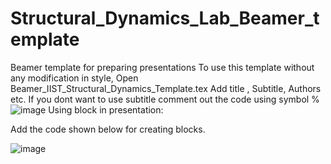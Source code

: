 # Structural_Dynamics_Lab_Beamer_template
Beamer template for preparing presentations
To use this template without any modification in style, Open Beamer_IIST_Structural_Dynamics_Template.tex
Add title , Subtitle, Authors etc. 
If you dont want to use subtitle comment out the code using symbol  %
![image](https://github.com/AKHIL-S-L/Structural_Dynamics_Lab_Beamer_template/assets/102666462/b6fb9549-363a-4025-a2c5-aff0efbd1bc6)
Using block in presentation:

Add the  code shown below for creating blocks.

![image](https://github.com/AKHIL-S-L/Structural_Dynamics_Lab_Beamer_template/assets/102666462/78749daf-84c4-4a3a-86a2-6fec043185e7)

